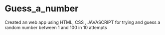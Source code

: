# Guess_a_number
Created an web app using HTML, CSS , JAVASCRIPT for trying and guess a random number between 1 and 100 in 10 attempts 

